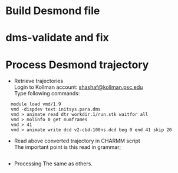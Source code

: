 # Build Desmond file  


# dms-validate and fix


# Process Desmond trajectory 

- Retrieve trajectories  
Login to Kollman account: shashaf@kollman.psc.edu   
Type following commands:
```shell
  module load vmd/1.9
  vmd -dispdev text initsys.para.dms
  vmd > animate read dtr workdir.1/run.stk waitfor all
  vmd > molinfo 0 get numframes
  vmd > 41
  vmd > animate write dcd v2-cbd-100ns.dcd beg 0 end 41 skip 20

```

- Read above converted trajectory in CHARMM script  
The important point is this read in grammar;

```fortran

```

- Processing
The same as others.
